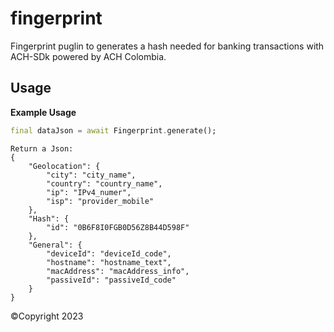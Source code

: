 # fingerprint

Fingerprint puglin to generates a hash needed for banking transactions with ACH-SDk powered by ACH
Colombia.

## Usage

**Example Usage**

``` dart
final dataJson = await Fingerprint.generate();
```

```
Return a Json:
{
    "Geolocation": {
        "city": "city_name",
        "country": "country_name",
        "ip": "IPv4_numer",
        "isp": "provider_mobile"
    },
    "Hash": {
        "id": "0B6F8I0FGB0D56Z8B44D598F"
    },
    "General": {
        "deviceId": "deviceId_code",
        "hostname": "hostname_text",
        "macAddress": "macAddress_info",
        "passiveId": "passiveId_code"
    }
}
```

©Copyright 2023